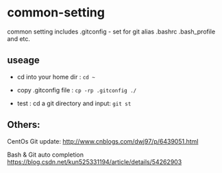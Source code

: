 # common-setting
common setting includes 
.gitconfig - set for git alias
.bashrc 
.bash_profile 
and etc.

## useage

* cd into your home dir :
`cd ~`

* copy .gitconfig file :
`cp -rp .gitconfig ./`


* test :
cd a git directory and input: `git st`


## Others:
CentOs Git update:
http://www.cnblogs.com/dwj97/p/6439051.html

Bash & Git auto completion
https://blog.csdn.net/kun525331194/article/details/54262903
